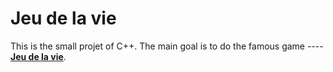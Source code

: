 <h1>Jeu de la vie</h1>
<p>This is the small projet of C++. The main goal is to do the famous game ---- <a href='https://zh.wikipedia.org/wiki/%E5%BA%B7%E5%A8%81%E7%94%9F%E5%91%BD%E6%B8%B8%E6%88%8F'><b>Jeu de la vie</b></a>.<p>
